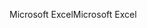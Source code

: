 <span data-ttu-id="5f53c-101">Microsoft Excel</span><span class="sxs-lookup"><span data-stu-id="5f53c-101">Microsoft Excel</span></span>